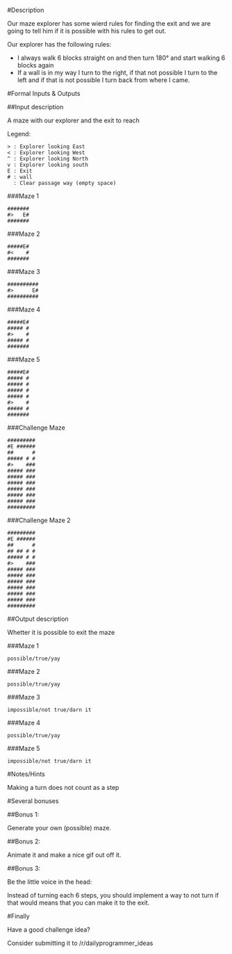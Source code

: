 #Description

Our maze explorer has some wierd rules for finding the exit and we are going to tell him if it is possible with his rules to get out.

Our explorer has the following rules:

 - I always walk 6 blocks straight on and then turn 180° and start walking 6 blocks again
 - If a wall is in my way I turn to the right, if that not possible I turn to the left and if that is not possible I turn back from where I came.

#Formal Inputs & Outputs

##Input description

A maze with our explorer and the exit to reach

Legend: 

    > : Explorer looking East
    < : Explorer looking West
    ^ : Explorer looking North
    v : Explorer looking south
    E : Exit
    # : wall
      : Clear passage way (empty space)

###Maze 1

    #######
    #>   E#
    #######

###Maze 2

    #####E#
    #<    #
    #######


###Maze 3

    ##########
    #>      E#
    ##########


###Maze 4

    #####E#
    ##### #
    #>    #
    ##### #
    #######


###Maze 5

    #####E#
    ##### #
    ##### #
    ##### #
    ##### #
    #>    #
    ##### #
    #######

###Challenge Maze

    #########
    #E ######
    ##      #
    ##### # #
    #>    ###
    ##### ###
    ##### ###
    ##### ###
    ##### ###
    ##### ###
    ##### ###
    ######### 


###Challenge Maze 2

    #########
    #E ######
    ##      #
    ## ## # #
    ##### # #
    #>    ###
    ##### ###
    ##### ###
    ##### ###
    ##### ###
    ##### ###
    ##### ###
    ######### 

##Output description

Whetter it is possible to exit the maze 

###Maze 1

    possible/true/yay

###Maze 2

    possible/true/yay

###Maze 3

    impossible/not true/darn it

###Maze 4

    possible/true/yay

###Maze 5

    impossible/not true/darn it

#Notes/Hints

Making a turn does not count as a step

#Several bonuses

##Bonus 1:

Generate your own (possible) maze.

##Bonus 2:

Animate it and make a nice gif out off it.

##Bonus 3: 

Be the little voice in the head:

Instead of turning each 6 steps, you should implement a way to not turn if that would means that you can make it to the exit.

#Finally

Have a good challenge idea?

Consider submitting it to /r/dailyprogrammer_ideas